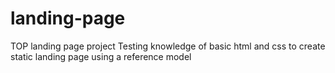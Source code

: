 # landing-page
TOP landing page project
Testing knowledge of basic html and css to create static landing page using a reference model
